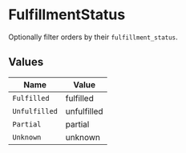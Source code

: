 # FulfillmentStatus

Optionally filter orders by their `fulfillment_status`.


## Values

| Name          | Value         |
| ------------- | ------------- |
| `Fulfilled`   | fulfilled     |
| `Unfulfilled` | unfulfilled   |
| `Partial`     | partial       |
| `Unknown`     | unknown       |